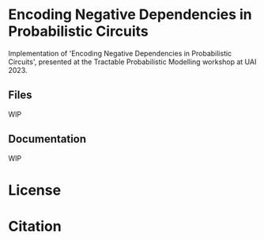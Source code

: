 # Encoding Negative Dependencies in Probabilistic Circuits

Implementation of 'Encoding Negative Dependencies in Probabilistic Circuits', presented at the Tractable Probabilistic Modelling workshop at UAI 2023.

## Files
WIP

## Documentation
WIP

# License

# Citation
